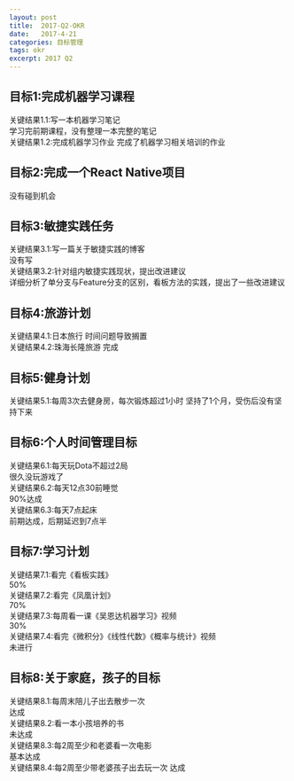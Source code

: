 ```yaml
---
layout: post
title:  2017-Q2-OKR
date:   2017-4-21
categories: 目标管理
tags: okr
excerpt: 2017 Q2
---
```



## 目标1:完成机器学习课程
关键结果1.1:写一本机器学习笔记  
  学习完前期课程，没有整理一本完整的笔记  
关键结果1.2:完成机器学习作业
  完成了机器学习相关培训的作业  
## 目标2:完成一个React Native项目
  没有碰到机会  


## 目标3:敏捷实践任务
关键结果3.1:写一篇关于敏捷实践的博客  
  没有写  
关键结果3.2:针对组内敏捷实践现状，提出改进建议  
  详细分析了单分支与Feature分支的区别，看板方法的实践，提出了一些改进建议  

## 目标4:旅游计划
关键结果4.1:日本旅行
  时间问题导致搁置  
关键结果4.2:珠海长隆旅游
  完成  

## 目标5:健身计划
关键结果5.1:每周3次去健身房，每次锻炼超过1小时
  坚持了1个月，受伤后没有坚持下来  

## 目标6:个人时间管理目标
关键结果6.1:每天玩Dota不超过2局  
  很久没玩游戏了  
关键结果6.2:每天12点30前睡觉  
  90%达成  
关键结果6.3:每天7点起床  
  前期达成，后期延迟到7点半  

## 目标7:学习计划
关键结果7.1:看完《看板实践》  
  50%  
关键结果7.2:看完《凤凰计划》  
  70%  
关键结果7.3:每周看一课《吴恩达机器学习》视频  
  30%  
关键结果7.4:看完《微积分》《线性代数》《概率与统计》视频  
  未进行  

## 目标8:关于家庭，孩子的目标
关键结果8.1:每周末陪儿子出去散步一次  
  达成  
关键结果8.2:看一本小孩培养的书  
  未达成  
关键结果8.3:每2周至少和老婆看一次电影  
  基本达成  
关键结果8.4:每2周至少带老婆孩子出去玩一次
  达成  
